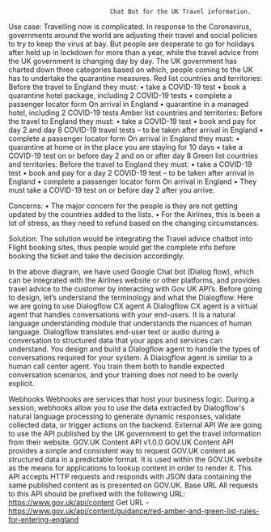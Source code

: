                                 Chat Bot for the UK Travel information.
Use case:
Travelling now is complicated. In response to the Coronavirus, governments around the world are adjusting their travel and social policies to try to keep the virus at bay.
But people are desperate to go for holidays after held up in lockdown for more than a year, while the travel advice from the UK government is changing day by day. 
The UK government has charted down three categories based on which, people coming to the UK has to undertake the quarantine measures. 
Red list countries and territories:
Before the travel to England they must:
•	take a COVID-19 test
•	book a quarantine hotel package, including 2 COVID-19 tests
•	complete a passenger locator form
On arrival in England
•	quarantine in a managed hotel, including 2 COVID-19 tests
Amber list countries and territories:
Before the travel to England they must:
•	take a COVID-19 test
•	book and pay for day 2 and day 8 COVID-19 travel tests – to be taken after arrival in England
•	complete a passenger locator form
On arrival in England they must:
•	quarantine at home or in the place you are staying for 10 days
•	take a COVID-19 test on or before day 2 and on or after day 8
Green list countries and territories:
Before the travel to England they must:
•	take a COVID-19 test
•	book and pay for a day 2 COVID-19 test – to be taken after arrival in England
•	complete a passenger locator form
On arrival in England
•	They must take a COVID-19 test on or before day 2 after you arrive.


Concerns:
•	The major concern for the people is they are not getting updated by the countries added to the lists.
•	For the Airlines, this is been a lot of stress, as they need to refund based on the changing circumstances.

Solution: 
The solution would be integrating the Travel advice chatbot into Flight booking sites, thus people would get the complete info before booking the ticket and take the decision accordingly.

    

In the above diagram, we have used Google Chat bot (Dialog flow), which can be integrated with the Airlines website or other platforms, and provides travel advice to the customer by interacting with Gov UK API’s. 
Before going to design, let’s understand the terminology and what the Dialogflow.
Here we are going to use Dialogflow CX agent
A Dialogflow CX agent is a virtual agent that handles conversations with your end-users. It is a natural language understanding module that understands the nuances of human language. Dialogflow translates end-user text or audio during a conversation to structured data that your apps and services can understand. You design and build a Dialogflow agent to handle the types of conversations required for your system.
A Dialogflow agent is similar to a human call center agent. You train them both to handle expected conversation scenarios, and your training does not need to be overly explicit.


Webhooks
Webhooks are services that host your business logic. During a session, webhooks allow you to use the data extracted by Dialogflow's natural language processing to generate dynamic responses, validate collected data, or trigger actions on the backend.
External API
We are going to use the API published by the UK government to get the travel information from their website. 
GOV.UK Content API v1.0.0
GOV.UK Content API provides a simple and consistent way to request GOV.UK content as structured data in a predictable format. It is used within the GOV.UK website as the means for applications to lookup content in order to render it.
This API accepts HTTP requests and responds with JSON data containing the same published content as is presented on GOV.UK.
Base URL
All requests to this API should be prefixed with the following URL:
https://www.gov.uk/api/content
Get URL - https://www.gov.uk/api/content/guidance/red-amber-and-green-list-rules-for-entering-england


